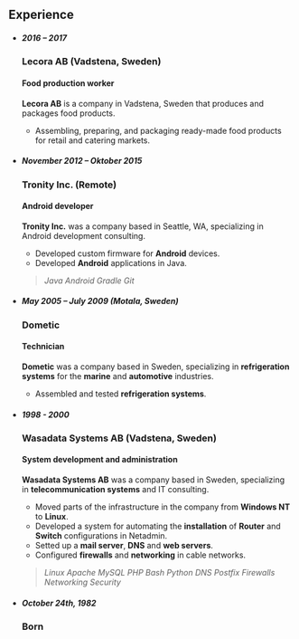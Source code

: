 ## Experience

- ##### 2016 – 2017

  ### Lecora AB (Vadstena, Sweden)

  #### Food production worker

  **Lecora AB** is a company in Vadstena, Sweden that produces and packages food products.

  - Assembling, preparing, and packaging ready-made food products for retail and catering markets.

- ##### November 2012 – Oktober 2015

  ### Tronity Inc. (Remote)

  #### Android developer
  
  **Tronity Inc.** was a company based in Seattle, WA, specializing in Android development consulting.

  - Developed custom firmware for **Android** devices.
  - Developed **Android** applications in Java.

  > _Java_ _Android_ _Gradle_ _Git_

- ##### May 2005 – July 2009 (Motala, Sweden)

  ### Dometic

  #### Technician

  **Dometic** was a company based in Sweden, specializing in **refrigeration systems** for the **marine** and **automotive** industries.

  - Assembled and tested **refrigeration systems**.

- ##### 1998 - 2000

  ### Wasadata Systems AB (Vadstena, Sweden)

  #### System development and administration

  **Wasadata Systems AB** was a company based in Sweden, specializing in **telecommunication systems** and IT consulting.

  - Moved parts of the infrastructure in the company from **Windows NT** to **Linux**.
  - Developed a system for automating the **installation** of **Router** and **Switch** configurations in Netadmin.
  - Setted up a **mail server**, **DNS** and **web servers**.
  - Configured **firewalls** and **networking** in cable networks.

  > _Linux_ _Apache_ _MySQL_ _PHP_ _Bash_ _Python_ _DNS_ _Postfix_ _Firewalls_ _Networking_ _Security_

- ##### October 24th, 1982

  ### Born

<style lang="scss">
  @use 'sass:color';
  @use '../styles/theme.scss';

  #experience .markdown-body > ul {
    position: relative;

    &::before {
      background-color: color.adjust(theme.$background-color, $lightness: 5%);
      bottom: 0;
      content: ' ';
      left: 20%;
      margin-left: -1px;
      position: absolute;
      top: 0;
      width: 2px;
    }

    > li {
      margin: 0 0 0 20%;
      max-width: 66em;
      padding-left: 2em;
      position: relative;
      width: 80%;

      + li {
        margin-top: 3em;
      }

      > h3 {
        line-height: 1.1;
      }

      > h5 {
        background: color.adjust(theme.$heading-color, $lightness: -2%);
        border-radius: 18px;
        padding: 2px 14px;
        position: absolute;
        right: 104%;
        text-shadow: 0 1px color.adjust(theme.$heading-color, $lightness: -30%);
        white-space: nowrap;
      }

      &::before {
        left: 0;
        margin: 0;
        position: absolute;
        transform: translateX(-50%);
      }
    }

    @media screen and (max-width: 1022px) {
      &::before {
        left: -1.2em;
      }

      > li {
        margin-left: 0;
        max-width: 100%;
        padding-left: 0.5em;
        width: 100%;

        > h5 {
          display: inline-block;
          margin-bottom: 1.2em;
          position: static;
          right: auto;
        }

        &::before {
          transform: translateX(-1.5em);
        }
      }
    }
  }
</style>
